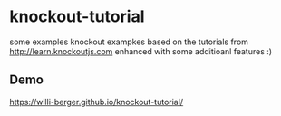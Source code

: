 # knockout-tutorial
some examples knockout exampkes based on the tutorials from http://learn.knockoutjs.com enhanced with some additioanl features :)
## Demo
https://willi-berger.github.io/knockout-tutorial/